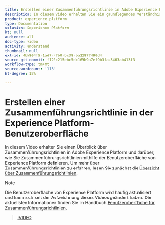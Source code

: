 ```yaml
---
title: Erstellen einer Zusammenführungsrichtlinie in Adobe Experience Platform
description: In diesem Video erhalten Sie ein grundlegendes Verständnis von Zusammenführungsrichtlinien in Adobe Experience Platform und Erläuterungen dazu, wie Sie Zusammenführungsrichtlinien mithilfe der Benutzeroberfläche von Experience Platform definieren.
product: experience platform
type: Documentation
solution: Experience Platform
kt: null
audience: all
doc-type: video
activity: understand
thumbnail: null
exl-id: 4bb804f5-1ad7-47b0-bc38-ba22877490d4
source-git-commit: f129c215ebc5dc169b9a7ef9b3faa3463ab413f3
workflow-type: tm+mt
source-wordcount: '113'
ht-degree: 15%

---
```


# Erstellen einer Zusammenführungsrichtlinie in der Experience Platform-Benutzeroberfläche

In diesem Video erhalten Sie einen Überblick über Zusammenführungsrichtlinien in Adobe Experience Platform und darüber, wie Sie Zusammenführungsrichtlinien mithilfe der Benutzeroberfläche von Experience Platform definieren. Um mehr über Zusammenführungsrichtlinien zu erfahren, lesen Sie zunächst die [Übersicht über Zusammenführungsrichtlinien](../merge-policies/overview.md).

>[!NOTE]
>
>Die Benutzeroberfläche von Experience Platform wird häufig aktualisiert und kann sich seit der Aufzeichnung dieses Videos geändert haben. Die aktuellsten Informationen finden Sie im Handbuch [Benutzeroberfläche für Zusammenführungsrichtlinien](../merge-policies/ui-guide.md).

>[!VIDEO](https://video.tv.adobe.com/v/330433?quality=12&learn=on&captions=eng)
